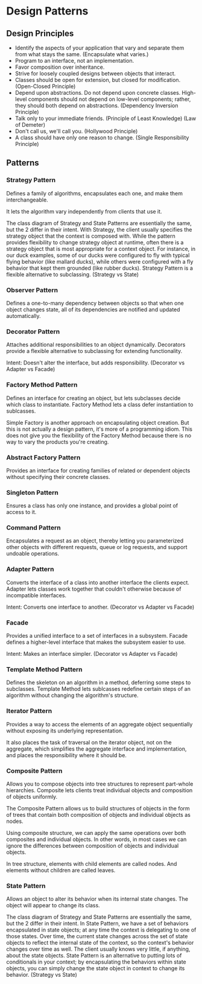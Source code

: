 # Design Patterns

## Design Principles

- Identify the aspects of your application that vary and separate them from what stays the same. (Encapsulate what
  varies.)
- Program to an interface, not an implementation.
- Favor composition over inheritance.
- Strive for loosely coupled designs between objects that interact.
- Classes should be open for extension, but closed for modification. (Open-Closed Principle)
- Depend upon abstractions. Do not depend upon concrete classes. High-level components should not depend on low-level
  components; rather, they should both depend on abstractions. (Dependency Inversion Principle)
- Talk only to your immediate friends. (Principle of Least Knowledge) (Law of Demeter)
- Don't call us, we'll call you. (Hollywood Principle)
- A class should have only one reason to change. (Single Responsibility Principle)

## Patterns

### Strategy Pattern

Defines a family of algorithms, encapsulates each one, and make them interchangeable.

It lets the algorithm vary independently from clients that use it.

The class diagram of Strategy and State Patterns are essentially the same, but the 2 differ in their intent. With
Strategy, the client usually specifies the strategy object that the context is composed with. While the pattern provides
flexibility to change strategy object at runtime, often there is a strategy object that is most appropriate for a
context object. For instance, in our duck examples, some of our ducks were configured to fly with typical flying
behavior (like mallard ducks), while others were configured with a fly behavior that kept them grounded (like rubber
ducks). Strategy Pattern is a flexible alternative to subclassing. (Strategy vs State)

### Observer Pattern

Defines a one-to-many dependency between objects so that when one object changes state, all of its dependencies are
notified and updated automatically.

### Decorator Pattern

Attaches additional responsibilities to an object dynamically. Decorators provide a flexible alternative to subclassing
for extending functionality.

Intent: Doesn't alter the interface, but adds responsibility. (Decorator vs Adapter vs Facade)

### Factory Method Pattern

Defines an interface for creating an object, but lets subclasses decide which class to instantiate. Factory Method lets
a class defer instantiation to sublcasses.

Simple Factory is another approach on encapsulating object creation. But this is not actually a design pattern, it's
more of a programming idiom. This does not give you the flexibility of the Factory Method because there is no way to
vary the products you're creating.

### Abstract Factory Pattern

Provides an interface for creating families of related or dependent objects without specifying their concrete classes.

### Singleton Pattern

Ensures a class has only one instance, and provides a global point of access to it.

### Command Pattern

Encapsulates a request as an object, thereby letting you parameterized other objects with different requests, queue or
log requests, and support undoable operations.

### Adapter Pattern

Converts the interface of a class into another interface the clients expect. Adapter lets classes work together that
couldn't otherwise because of incompatible interfaces.

Intent: Converts one interface to another. (Decorator vs Adapter vs Facade)

### Facade

Provides a unified interface to a set of interfaces in a subsystem. Facade defines a higher-level interface that makes
the subsystem easier to use.

Intent: Makes an interface simpler. (Decorator vs Adapter vs Facade)

### Template Method Pattern

Defines the skeleton on an algorithm in a method, deferring some steps to subclasses. Template Method lets sublcasses
redefine certain steps of an algorithm without changing the algorithm's structure.

### Iterator Pattern

Provides a way to access the elements of an aggregate object sequentially without exposing its underlying
representation.

It also places the task of traversal on the iterator object, not on the aggregate, which simplifies the aggregate
interface and implementation, and places the responsibility where it should be.

### Composite Pattern

Allows you to compose objects into tree structures to represent part-whole hierarchies. Composite lets clients treat
individual objects and composition of objects uniformly.

The Composite Pattern allows us to build structures of objects in the form of trees that contain both composition of
objects and individual objects as nodes.

Using composite structure, we can apply the same operations over both composites and individual objects. In other words,
in most cases we can ignore the differences between composition of objects and individual objects.

In tree structure, elements with child elements are called nodes. And elements without children are called leaves.

### State Pattern

Allows an object to alter its behavior when its internal state changes. The object will appear to change its class.

The class diagram of Strategy and State Patterns are essentially the same, but the 2 differ in their intent. In State
Pattern, we have a set of behaviors encapsulated in state objects; at any time the context is delegating to one of those
states. Over time, the current state changes across the set of state objects to reflect the internal state of the
context, so the context's behavior changes over time as well. The client usually knows very little, if anything, about
the state objects. State Pattern is an alternative to putting lots of conditionals in your context; by encapsulating the
behaviors within state objects, you can simply change the state object in context to change its behavior. (Strategy vs State) 